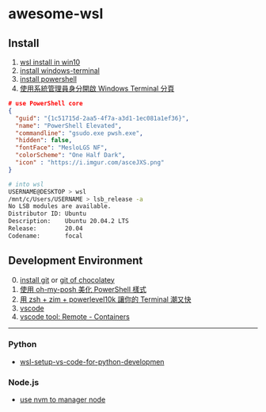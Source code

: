 # awesome-wsl

## Install

1. [wsl install in win10](https://docs.microsoft.com/zh-tw/windows/wsl/install-win10)
2. [install windows-terminal](https://www.microsoft.com/zh-tw/p/windows-terminal/9n0dx20hk701)
3. [install powershell](https://aka.ms/powershell-release?tag=preview)
4. [使用系統管理員身分開啟 Windows Terminal 分頁](https://blog.poychang.net/run-windows-terminal-as-administrator-with-elevated-admin-permissions/)
```json
# use PowerShell core
{
  "guid": "{1c51715d-2aa5-4f7a-a3d1-1ec081a1ef36}",
  "name": "PowerShell Elevated",
  "commandline": "gsudo.exe pwsh.exe",
  "hidden": false,
  "fontFace": "MesloLGS NF",
  "colorScheme": "One Half Dark",
  "icon" : "https://i.imgur.com/asceJXS.png"
}
```

```zsh
# into wsl
USERNAME@DESKTOP > wsl
/mnt/c/Users/USERNAME > lsb_release -a
No LSB modules are available.
Distributor ID: Ubuntu
Description:    Ubuntu 20.04.2 LTS
Release:        20.04
Codename:       focal
```

## Development Environment

0. [install git](https://git-scm.com/downloads) or [git of chocolatey](https://chocolatey.org/packages/git)
1. [使用 oh-my-posh 美化 PowerShell 樣式](https://blog.poychang.net/setting-powershell-theme-with-oh-my-posh/)
2. [用 zsh + zim + powerlevel10k 讓你的 Terminal 潮又快](https://dwy6626.github.io/post/zsh-zim-powerlevel10k/)
3. [vscode](https://code.visualstudio.com/download)
4. [vscode tool: Remote - Containers](https://docs.microsoft.com/zh-tw/windows/wsl/tutorials/wsl-vscode)

---

### Python

* [wsl-setup-vs-code-for-python-developmen](https://manojchoudhari.wordpress.com/2020/09/24/wsl-setup-vs-code-for-python-development/)

### Node.js

* [use nvm to manager node](https://github.com/nvm-sh/nvm)
